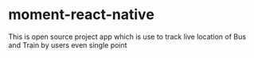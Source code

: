 # moment-react-native
This is open source  project app which is use to track live location of Bus and Train by users even single point
